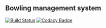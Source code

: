 ## Bowling management system 
[![Build Status](https://travis-ci.org/LuckyCode7/Bowling-management-system.svg?branch=master)](https://travis-ci.org/LuckyCode7/Bowling-management-system) [![Codacy Badge](https://api.codacy.com/project/badge/Grade/da2461c4b12b49c6a105fe55b47c7c98)](https://www.codacy.com/app/LuckyCode7/Bowling-management-system?utm_source=github.com&amp;utm_medium=referral&amp;utm_content=LuckyCode7/Bowling-management-system&amp;utm_campaign=Badge_Grade)
